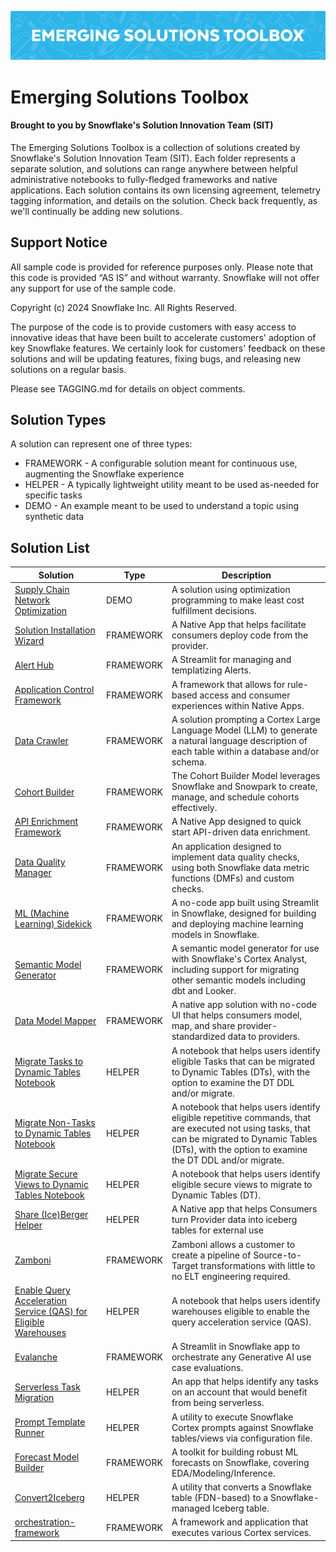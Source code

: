 ![Emerging Solutions Toolbox Banner](banner_emerging_solutions_toolbox.png)

# Emerging Solutions Toolbox
#### Brought to you by Snowflake's Solution Innovation Team (SIT)
The Emerging Solutions Toolbox is a collection of solutions created by Snowflake's Solution Innovation Team (SIT).  Each folder represents a separate solution, and solutions can range anywhere between helpful administrative notebooks to fully-fledged frameworks and native applications.  Each solution contains its own licensing agreement, telemetry tagging information, and details on the solution.  Check back frequently, as we'll continually be adding new solutions.

## Support Notice
All sample code is provided for reference purposes only. Please note that this code is provided “AS IS” and without warranty.  Snowflake will not offer any support for use of the sample code.

Copyright (c) 2024 Snowflake Inc. All Rights Reserved.

The purpose of the code is to provide customers with easy access to innovative ideas that have been built to accelerate customers' adoption of key Snowflake features.  We certainly look for customers' feedback on these solutions and will be updating features, fixing bugs, and releasing new solutions on a regular basis.

Please see TAGGING.md for details on object comments.


## Solution Types
A solution can represent one of three types:

* FRAMEWORK - A configurable solution meant for continuous use, augmenting the Snowflake experience
* HELPER - A typically lightweight utility meant to be used as-needed for specific tasks
* DEMO - An example meant to be used to understand a topic using synthetic data


## Solution List

| Solution | Type | Description |
| --- | --- | --- |
| [Supply Chain Network Optimization](https://github.com/Snowflake-Labs/sfguide-supply-chain-network-optimization/) | DEMO | A solution using optimization programming to make least cost fulfillment decisions. |
| [Solution Installation Wizard](https://github.com/Snowflake-Labs/sfguide-solution-installation-wizard/) | FRAMEWORK | A Native App that helps facilitate consumers deploy code from the provider. |
| [Alert Hub](https://github.com/Snowflake-Labs/sfguide-alert-hub/) | FRAMEWORK | A Streamlit for managing and templatizing Alerts. |
| [Application Control Framework](https://github.com/Snowflake-Labs/sfguide-application-control-framework/) | FRAMEWORK | A framework that allows for rule-based access and consumer experiences within Native Apps. |
| [Data Crawler](https://github.com/Snowflake-Labs/sfguide-data-crawler/) | FRAMEWORK | A solution prompting a Cortex Large Language Model (LLM) to generate a natural language description of each table within a database and/or schema. |
| [Cohort Builder](https://github.com/Snowflake-Labs/sfguide-cohort-builder/) | FRAMEWORK | The Cohort Builder Model leverages Snowflake and Snowpark to create, manage, and schedule cohorts effectively. |
| [API Enrichment Framework](https://github.com/Snowflake-Labs/sfguide-getting-started-with-api-enrichment-framework/) | FRAMEWORK | A Native App designed to quick start API-driven data enrichment. |
| [Data Quality Manager](https://github.com/Snowflake-Labs/sfguide-getting-started-with-data-quality-manager/) | FRAMEWORK | An application designed to implement data quality checks, using both Snowflake data metric functions (DMFs) and custom checks. |
| [ML (Machine Learning) Sidekick](https://github.com/Snowflake-Labs/sfguide-build-and-deploy-snowpark-ml-models-using-streamlit-snowflake-notebooks/) | FRAMEWORK | A no-code app built using Streamlit in Snowflake, designed for building and deploying machine learning models in Snowflake. |
| [Semantic Model Generator](https://github.com/Snowflake-Labs/semantic-model-generator/) | FRAMEWORK | A semantic model generator for use with Snowflake's Cortex Analyst, including support for migrating other semantic models including dbt and Looker. |
| [Data Model Mapper](https://github.com/Snowflake-Labs/sfguide-data-model-mapper/) | FRAMEWORK | A native app solution with no-code UI that helps consumers model, map, and share provider-standardized data to providers. |
| [Migrate Tasks to Dynamic Tables Notebook](/helper-tasks-to-dynamic-tables) | HELPER | A notebook that helps users identify eligible Tasks that can be migrated to Dynamic Tables (DTs), with the option to examine the DT DDL and/or migrate. |
| [Migrate Non-Tasks to Dynamic Tables Notebook](/helper-non_tasks-to-dynamic-tables) | HELPER | A notebook that helps users identify eligible repetitive commands, that are executed not using tasks, that can be migrated to Dynamic Tables (DTs), with the option to examine the DT DDL and/or migrate. |
| [Migrate Secure Views to Dynamic Tables Notebook](/helper-secure-views-to-dynamic-tables) | HELPER | A notebook that helps users identify eligible secure views to migrate to Dynamic Tables (DT). |
| [Share (Ice)Berger Helper](/helper-share-iceberger-helper) | HELPER | A Native app that helps Consumers turn Provider data into iceberg tables for external use
| [Zamboni](/framework-zamboni) | FRAMEWORK | Zamboni allows a customer to create a pipeline of Source-to-Target transformations with little to no ELT engineering required.|
| [Enable Query Acceleration Service (QAS) for Eligible Warehouses](/helper-enable-qas-eligible-warehouses) | HELPER | A notebook that helps users identify warehouses eligible to enable the query acceleration service (QAS). |
| [Evalanche](/framework-evalanche) | FRAMEWORK | A Streamlit in Snowflake app to orchestrate any Generative AI use case evaluations. |
| [Serverless Task Migration](/helper-serverless-task-migration) | HELPER | An app that helps identify any tasks on an account that would benefit from being serverless. |
| [Prompt Template Runner](/helper-prompt-template-runner) | HELPER | A utility to execute Snowflake Cortex prompts against Snowflake tables/views via configuration file. |
| [Forecast Model Builder](/framework-forecast-model-builder) | FRAMEWORK | A toolkit for building robust ML forecasts on Snowflake, covering EDA/Modeling/Inference. |
| [Convert2Iceberg](/helper-convert2iceberg) | HELPER | A utility that converts a Snowflake table (FDN-based) to a Snowflake-managed Iceberg table. |
| [orchestration-framework](/orchestration-framework) | FRAMEWORK | A framework and application that executes various Cortex services. |
